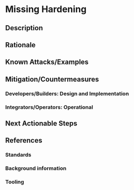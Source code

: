 # Missing Hardening

## Description

## Rationale

## Known Attacks/Examples

## Mitigation/Countermeasures

### Developers/Builders: Design and Implementation

### Integrators/Operators: Operational

## Next Actionable Steps

## References

### Standards

### Background information

### Tooling
